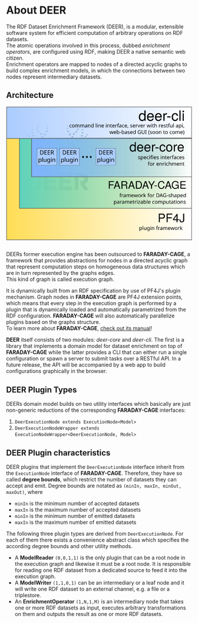 # About DEER

The RDF Dataset Enrichment Framework (DEER), is a modular, extensible software system for efficient
computation of arbitrary operations on RDF datasets.  
The atomic operations involved in this process, dubbed *enrichment operators*, 
are configured using RDF, making DEER a native semantic web citizen.  
Enrichment operators are mapped to nodes of a directed acyclic graphs to build complex enrichment
models, in which the connections between two nodes represent intermediary datasets.

## Architecture

<img src="./stack.svg" style="float:right; margin:0em 0em 2em 2em"/>

DEERs former execution engine has been outsourced to **FARADAY-CAGE**, a framework that provides
abstractions for nodes in a directed acyclic graph that represent computation steps on homogeneous
data structures which are in turn represented by the graphs edges.  
This kind of graph is called execution graph.


It is dynamically built from an RDF specification by use of PF4J's plugin mechanism.
Graph nodes in **FARADAY-CAGE** are PF4J extension points, which means that every step in the execution
graph is performed by a plugin that is dynamically loaded and automatically parametrized from
the RDF configuration.
**FARADAY-CAGE** will also automatically parallelize plugins based on the graphs structure.  
To learn more about **FARADAY-CAGE**, [check out its manual](https://dice-group.github.io/faraday-cage/)! 


**DEER** itself consists of two modules: *deer-core* and *deer-cli*.
The first is a library that implements a domain model for dataset enrichment on top of **FARADAY-CAGE**
while the latter provides a CLI that can either run a single configuration or spawn a server to 
submit tasks over a RESTful API. In a future release, the API will be accompanied by a web app
to build configurations graphically in the browser.

## DEER Plugin Types

DEERs domain model builds on two utility interfaces which basically are just non-generic reductions
of the corresponding **FARADAY-CAGE** interfaces:
1. `DeerExecutionNode extends ExecutionNode<Model>`
2. `DeerExecutionNodeWrapper extends ExecutionNodeWrapper<DeerExecutionNode, Model>`


## DEER Plugin characteristics

DEER plugins that implement the `DeerExecutionNode` interface inherit from the `ExecutionNode` interface of **FARADAY-CAGE**.
Therefore, they have so called **degree bounds**, which restrict the number of datasets they can accept and emit.
Degree bounds are notated as `(minIn, maxIn, minOut, maxOut)`, where
  * `minIn` is the minimum number of accepted datasets
  * `maxIn` is the maximum number of accepted datasets
  * `minIn` is the minimum number of emitted datasets
  * `maxIn` is the maximum number of emitted datasets
  
The following three plugin types are derived from `DeerExecutionNode`. For each of them there
exists a convenience abstract class which specifies the according degree bounds and other utility methods.
 
* A **ModelReader** `(0,0,1,1)` is the only plugin that can be a root node in the execution graph and likewise it
must be a root node. It is responsible for reading one RDF dataset from a dedicated source to feed it into 
the execution graph.  
* A **ModelWriter** `(1,1,0,1)` can be an intermediary or a leaf node and it will write one RDF dataset to an external channel,
e.g. a file or a triplestore.  
* An **EnrichmentOperator** `(1,N,1,M)` is an intermediary node that takes one or more RDF datasets as input,
executes arbitrary transformations on them and outputs the result as one or more RDF datasets.

